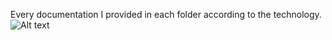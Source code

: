 Every documentation I provided in each folder according to the technology.
![Alt text](1702318228125-1.jpeg)